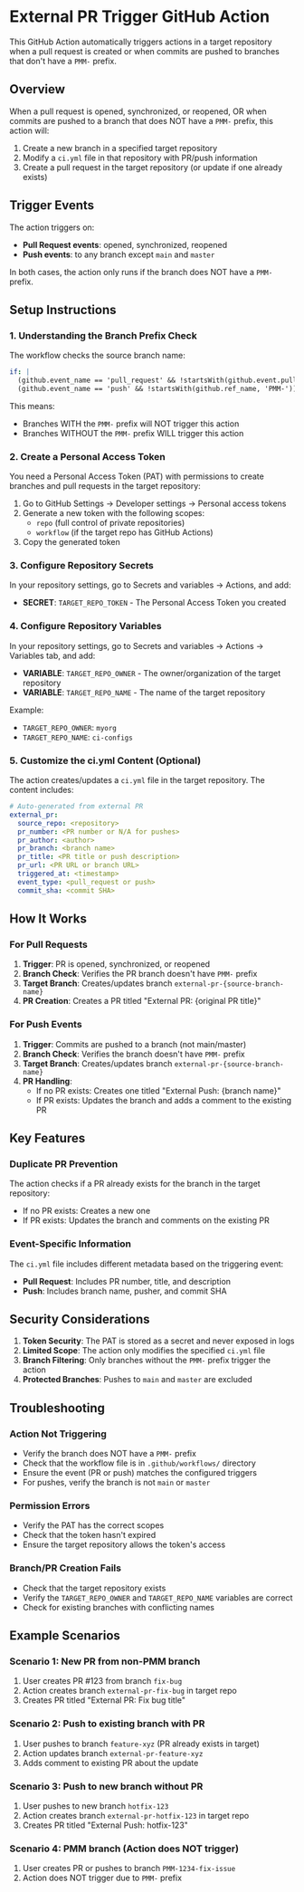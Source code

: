 # External PR Trigger GitHub Action

This GitHub Action automatically triggers actions in a target repository when a pull request is created or when commits are pushed to branches that don't have a `PMM-` prefix.

## Overview

When a pull request is opened, synchronized, or reopened, OR when commits are pushed to a branch that does NOT have a `PMM-` prefix, this action will:
1. Create a new branch in a specified target repository
2. Modify a `ci.yml` file in that repository with PR/push information
3. Create a pull request in the target repository (or update if one already exists)

## Trigger Events

The action triggers on:
- **Pull Request events**: opened, synchronized, reopened
- **Push events**: to any branch except `main` and `master`

In both cases, the action only runs if the branch does NOT have a `PMM-` prefix.

## Setup Instructions

### 1. Understanding the Branch Prefix Check

The workflow checks the source branch name:

```yaml
if: |
  (github.event_name == 'pull_request' && !startsWith(github.event.pull_request.head.ref, 'PMM-')) ||
  (github.event_name == 'push' && !startsWith(github.ref_name, 'PMM-'))
```

This means:
- Branches WITH the `PMM-` prefix will NOT trigger this action
- Branches WITHOUT the `PMM-` prefix WILL trigger this action

### 2. Create a Personal Access Token

You need a Personal Access Token (PAT) with permissions to create branches and pull requests in the target repository:

1. Go to GitHub Settings → Developer settings → Personal access tokens
2. Generate a new token with the following scopes:
   - `repo` (full control of private repositories)
   - `workflow` (if the target repo has GitHub Actions)
3. Copy the generated token

### 3. Configure Repository Secrets

In your repository settings, go to Secrets and variables → Actions, and add:

- **SECRET**: `TARGET_REPO_TOKEN` - The Personal Access Token you created

### 4. Configure Repository Variables

In your repository settings, go to Secrets and variables → Actions → Variables tab, and add:

- **VARIABLE**: `TARGET_REPO_OWNER` - The owner/organization of the target repository
- **VARIABLE**: `TARGET_REPO_NAME` - The name of the target repository

Example:
- `TARGET_REPO_OWNER`: `myorg`
- `TARGET_REPO_NAME`: `ci-configs`

### 5. Customize the ci.yml Content (Optional)

The action creates/updates a `ci.yml` file in the target repository. The content includes:

```yaml
# Auto-generated from external PR
external_pr:
  source_repo: <repository>
  pr_number: <PR number or N/A for pushes>
  pr_author: <author>
  pr_branch: <branch name>
  pr_title: <PR title or push description>
  pr_url: <PR URL or branch URL>
  triggered_at: <timestamp>
  event_type: <pull_request or push>
  commit_sha: <commit SHA>
```

## How It Works

### For Pull Requests

1. **Trigger**: PR is opened, synchronized, or reopened
2. **Branch Check**: Verifies the PR branch doesn't have `PMM-` prefix
3. **Target Branch**: Creates/updates branch `external-pr-{source-branch-name}`
4. **PR Creation**: Creates a PR titled "External PR: {original PR title}"

### For Push Events

1. **Trigger**: Commits are pushed to a branch (not main/master)
2. **Branch Check**: Verifies the branch doesn't have `PMM-` prefix
3. **Target Branch**: Creates/updates branch `external-pr-{source-branch-name}`
4. **PR Handling**:
   - If no PR exists: Creates one titled "External Push: {branch name}"
   - If PR exists: Updates the branch and adds a comment to the existing PR

## Key Features

### Duplicate PR Prevention
The action checks if a PR already exists for the branch in the target repository:
- If no PR exists: Creates a new one
- If PR exists: Updates the branch and comments on the existing PR

### Event-Specific Information
The `ci.yml` file includes different metadata based on the triggering event:
- **Pull Request**: Includes PR number, title, and description
- **Push**: Includes branch name, pusher, and commit SHA

## Security Considerations

1. **Token Security**: The PAT is stored as a secret and never exposed in logs
2. **Limited Scope**: The action only modifies the specified `ci.yml` file
3. **Branch Filtering**: Only branches without the `PMM-` prefix trigger the action
4. **Protected Branches**: Pushes to `main` and `master` are excluded

## Troubleshooting

### Action Not Triggering
- Verify the branch does NOT have a `PMM-` prefix
- Check that the workflow file is in `.github/workflows/` directory
- Ensure the event (PR or push) matches the configured triggers
- For pushes, verify the branch is not `main` or `master`

### Permission Errors
- Verify the PAT has the correct scopes
- Check that the token hasn't expired
- Ensure the target repository allows the token's access

### Branch/PR Creation Fails
- Check that the target repository exists
- Verify the `TARGET_REPO_OWNER` and `TARGET_REPO_NAME` variables are correct
- Check for existing branches with conflicting names

## Example Scenarios

### Scenario 1: New PR from non-PMM branch
1. User creates PR #123 from branch `fix-bug`
2. Action creates branch `external-pr-fix-bug` in target repo
3. Creates PR titled "External PR: Fix bug title"

### Scenario 2: Push to existing branch with PR
1. User pushes to branch `feature-xyz` (PR already exists in target)
2. Action updates branch `external-pr-feature-xyz`
3. Adds comment to existing PR about the update

### Scenario 3: Push to new branch without PR
1. User pushes to new branch `hotfix-123`
2. Action creates branch `external-pr-hotfix-123` in target repo
3. Creates PR titled "External Push: hotfix-123"

### Scenario 4: PMM branch (Action does NOT trigger)
1. User creates PR or pushes to branch `PMM-1234-fix-issue`
2. Action does NOT trigger due to `PMM-` prefix